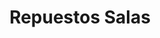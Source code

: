---
title: "Repuestos Salas"
url: /san-joaquin-de-flores/repuestos-salas/
shop: piezas de automóviles
---